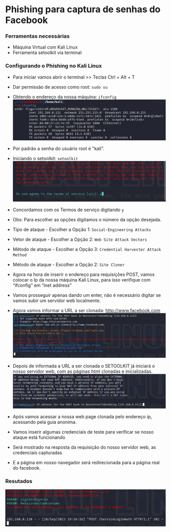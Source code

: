 # Phishing para captura de senhas do Facebook

### Ferramentas necessárias

- Máquina Virtual com Kali Linux
- Ferramenta setoolkit via terminal

### Configurando o Phishing no Kali Linux

- Para iniciar vamos abrir o terminal >> Teclas Ctrl + Alt + T
- Dar permissão de acesso como root: ``` sudo su ```
- Obtendo o endereço da nossa máquina: ``` ifconfig ```
 ![Alt text](./ip_local.png "Optional title")
- Por padrão a senha do usuário root é "kali".
- Iniciando o setoolkit: ``` setoolkit ```
 ![Alt text](./termos.png "Optional title")
- Concordamos com os Termos de serviço digitando ``` y ```
- Obs: Para escolher as opções digitamos o número da opção desejada.
- Tipo de ataque - Escolher a Opção 1: ``` Social-Engineering Attacks ```
- Vetor de ataque - Escolher a Opção 2: ``` Web Site Attack Vectors ```
- Método de ataque - Escolher a Opção 3: ```Credential Harvester Attack Method ```
- Método de ataque - Escolher a Opção 2: ``` Site Cloner ```
- Agora na hora de inserir o endereço para requisições POST, vamos colocar o Ip da nossa máquina Kali Linux, para isso verifique com “ifconfig” em “inet address”
- Vamos prosseguir apenas dando um enter, não é necessário digitar se vamos subir um servidor web localmente.
- Agora vamos informar a URL a ser clonada: http://www.facebook.com
 ![Alt text](./clone.png "Optional title")
- Depois de informada a URL a ser clonada o SETOOLKIT já iniciará o nosso servidor web, com as páginas html clonadas e inicializadas.
 ![Alt text](./servidor_local.png "Optional title")
- Após vamos acessar a nossa web page clonada pelo endereço ip, acessando pela guia anonima.
- Vamos inserir algumas credenciais de teste para verificar se nosso ataque está funcionando

- Será mostrado na resposta da requisição do nosso servidor web, as credenciais capturadas
- E a página em nosso navegador será redirecionada para a página real do facebook.

### Resutados

![Alt text](./login.png "Optional title")
